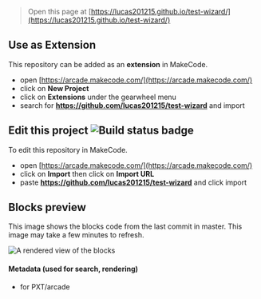  


> Open this page at [https://lucas201215.github.io/test-wizard/](https://lucas201215.github.io/test-wizard/)

## Use as Extension

This repository can be added as an **extension** in MakeCode.

* open [https://arcade.makecode.com/](https://arcade.makecode.com/)
* click on **New Project**
* click on **Extensions** under the gearwheel menu
* search for **https://github.com/lucas201215/test-wizard** and import

## Edit this project ![Build status badge](https://github.com/lucas201215/test-wizard/workflows/MakeCode/badge.svg)

To edit this repository in MakeCode.

* open [https://arcade.makecode.com/](https://arcade.makecode.com/)
* click on **Import** then click on **Import URL**
* paste **https://github.com/lucas201215/test-wizard** and click import

## Blocks preview

This image shows the blocks code from the last commit in master.
This image may take a few minutes to refresh.

![A rendered view of the blocks](https://github.com/lucas201215/test-wizard/raw/master/.github/makecode/blocks.png)

#### Metadata (used for search, rendering)

* for PXT/arcade
<script src="https://makecode.com/gh-pages-embed.js"></script><script>makeCodeRender("{{ site.makecode.home_url }}", "{{ site.github.owner_name }}/{{ site.github.repository_name }}");</script>
